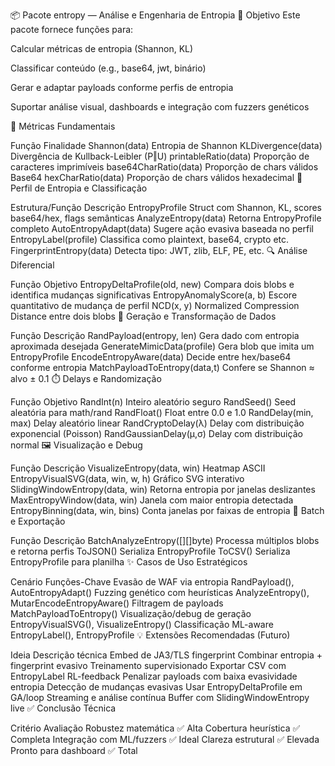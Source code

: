 📦 Pacote entropy — Análise e Engenharia de Entropia
🧠 Objetivo
Este pacote fornece funções para:

Calcular métricas de entropia (Shannon, KL)

Classificar conteúdo (e.g., base64, jwt, binário)

Gerar e adaptar payloads conforme perfis de entropia

Suportar análise visual, dashboards e integração com fuzzers genéticos

🔢 Métricas Fundamentais

Função	Finalidade
Shannon(data)	Entropia de Shannon
KLDivergence(data)	Divergência de Kullback-Leibler (P‖U)
printableRatio(data)	Proporção de caracteres imprimíveis
base64CharRatio(data)	Proporção de chars válidos Base64
hexCharRatio(data)	Proporção de chars válidos hexadecimal
🧬 Perfil de Entropia e Classificação

Estrutura/Função	Descrição
EntropyProfile	Struct com Shannon, KL, scores base64/hex, flags semânticas
AnalyzeEntropy(data)	Retorna EntropyProfile completo
AutoEntropyAdapt(data)	Sugere ação evasiva baseada no perfil
EntropyLabel(profile)	Classifica como plaintext, base64, crypto etc.
FingerprintEntropy(data)	Detecta tipo: JWT, zlib, ELF, PE, etc.
🔍 Análise Diferencial

Função	Objetivo
EntropyDeltaProfile(old, new)	Compara dois blobs e identifica mudanças significativas
EntropyAnomalyScore(a, b)	Escore quantitativo de mudança de perfil
NCD(x, y)	Normalized Compression Distance entre dois blobs
🧰 Geração e Transformação de Dados

Função	Descrição
RandPayload(entropy, len)	Gera dado com entropia aproximada desejada
GenerateMimicData(profile)	Gera blob que imita um EntropyProfile
EncodeEntropyAware(data)	Decide entre hex/base64 conforme entropia
MatchPayloadToEntropy(data,t)	Confere se Shannon ≈ alvo ± 0.1
⏱️ Delays e Randomização

Função	Objetivo
RandInt(n)	Inteiro aleatório seguro
RandSeed()	Seed aleatória para math/rand
RandFloat()	Float entre 0.0 e 1.0
RandDelay(min, max)	Delay aleatório linear
RandCryptoDelay(λ)	Delay com distribuição exponencial (Poisson)
RandGaussianDelay(μ,σ)	Delay com distribuição normal
🖼️ Visualização e Debug

Função	Descrição
VisualizeEntropy(data, win)	Heatmap ASCII
EntropyVisualSVG(data, win, w, h)	Gráfico SVG interativo
SlidingWindowEntropy(data, win)	Retorna entropia por janelas deslizantes
MaxEntropyWindow(data, win)	Janela com maior entropia detectada
EntropyBinning(data, win, bins)	Conta janelas por faixas de entropia
🧪 Batch e Exportação

Função	Descrição
BatchAnalyzeEntropy([][]byte)	Processa múltiplos blobs e retorna perfis
ToJSON()	Serializa EntropyProfile
ToCSV()	Serializa EntropyProfile para planilha
✨ Casos de Uso Estratégicos

Cenário	Funções-Chave
Evasão de WAF via entropia	RandPayload(), AutoEntropyAdapt()
Fuzzing genético com heurísticas	AnalyzeEntropy(), MutarEncodeEntropyAware()
Filtragem de payloads	MatchPayloadToEntropy()
Visualização/debug de geração	EntropyVisualSVG(), VisualizeEntropy()
Classificação ML-aware	EntropyLabel(), EntropyProfile
💡 Extensões Recomendadas (Futuro)

Ideia	Descrição técnica
Embed de JA3/TLS fingerprint	Combinar entropia + fingerprint evasivo
Treinamento supervisionado	Exportar CSV com EntropyLabel
RL-feedback	Penalizar payloads com baixa evasividade entropia
Detecção de mudanças evasivas	Usar EntropyDeltaProfile em GA/loop
Streaming e análise contínua	Buffer com SlidingWindowEntropy live
✅ Conclusão Técnica

Critério	Avaliação
Robustez matemática	✅ Alta
Cobertura heurística	✅ Completa
Integração com ML/fuzzers	✅ Ideal
Clareza estrutural	✅ Elevada
Pronto para dashboard	✅ Total